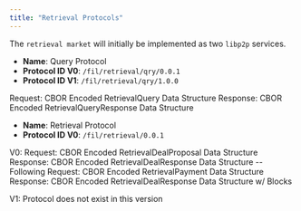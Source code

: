 ```yaml
---
title: "Retrieval Protocols"
---
```


The `retrieval market` will initially be implemented as two `libp2p` services.

- **Name**: Query Protocol
- **Protocol ID V0**: `/fil/retrieval/qry/0.0.1`
- **Protocol ID V1**: `/fil/retrieval/qry/1.0.0`

Request: CBOR Encoded RetrievalQuery Data Structure
Response: CBOR Encoded RetrievalQueryResponse Data Structure

- **Name**: Retrieval Protocol
- **Protocol ID V0**: `/fil/retrieval/0.0.1` 

V0:
Request: CBOR Encoded RetrievalDealProposal Data Structure
Response: CBOR Encoded RetrievalDealResponse Data Structure
-- Following
Request: CBOR Encoded RetrievalPayment Data Structure
Response: CBOR Encoded RetrievalDealResponse Data Structure w/ Blocks

V1: Protocol does not exist in this version